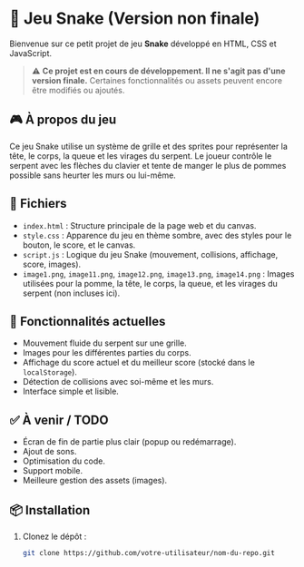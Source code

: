 # 🐍 Jeu Snake (Version non finale)

Bienvenue sur ce petit projet de jeu **Snake** développé en HTML, CSS et JavaScript.

> ⚠️ **Ce projet est en cours de développement. Il ne s'agit pas d'une version finale.** Certaines fonctionnalités ou assets peuvent encore être modifiés ou ajoutés.

## 🎮 À propos du jeu

Ce jeu Snake utilise un système de grille et des sprites pour représenter la tête, le corps, la queue et les virages du serpent. Le joueur contrôle le serpent avec les flèches du clavier et tente de manger le plus de pommes possible sans heurter les murs ou lui-même.

## 📁 Fichiers

- `index.html` : Structure principale de la page web et du canvas.
- `style.css` : Apparence du jeu en thème sombre, avec des styles pour le bouton, le score, et le canvas.
- `script.js` : Logique du jeu Snake (mouvement, collisions, affichage, score, images).
- `image1.png`, `image11.png`, `image12.png`, `image13.png`, `image14.png` : Images utilisées pour la pomme, la tête, le corps, la queue, et les virages du serpent (non incluses ici).

## 🚀 Fonctionnalités actuelles

- Mouvement fluide du serpent sur une grille.
- Images pour les différentes parties du corps.
- Affichage du score actuel et du meilleur score (stocké dans le `localStorage`).
- Détection de collisions avec soi-même et les murs.
- Interface simple et lisible.

## ✅ À venir / TODO

- Écran de fin de partie plus clair (popup ou redémarrage).
- Ajout de sons.
- Optimisation du code.
- Support mobile.
- Meilleure gestion des assets (images).

## 📦 Installation

1. Clonez le dépôt :
   ```bash
   git clone https://github.com/votre-utilisateur/nom-du-repo.git
